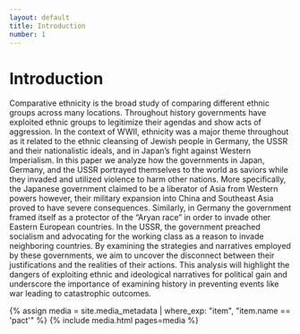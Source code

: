 ```yaml
---
layout: default
title: Introduction
number: 1
---
```

# Introduction
 Comparative ethnicity is the broad study of comparing different ethnic groups across many locations. Throughout history governments have exploited ethnic groups to legitimize their agendas and show acts of aggression. In the context of WWII, ethnicity was a major theme throughout as it related to the ethnic cleansing of Jewish people in Germany, the USSR and their nationalistic ideals, and in Japan’s fight against Western Imperialism. In this paper we analyze how the governments in Japan, Germany, and the USSR portrayed themselves to the world as saviors while they invaded and utilized violence to harm other nations. More specifically, the Japanese government claimed to be a liberator of Asia from Western powers however, their military expansion into China and Southeast Asia proved to have severe consequences. Similarly, in Germany the government framed itself as a protector of the “Aryan race” in order to invade other Eastern European countries. In the USSR, the government preached socialism and advocating for the working class as a reason to invade neighboring countries. By examining the strategies and narratives employed by these governments, we aim to uncover the disconnect between their  justifications and the realities of their actions. This analysis will highlight the dangers of exploiting ethnic and ideological narratives for political gain and underscore the importance of examining history in preventing events like war leading to catastrophic outcomes.

{% assign media = site.media_metadata | where_exp: "item", "item.name == 'pact'" %} {% include media.html pages=media %}
